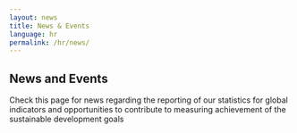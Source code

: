 ```yaml
---
layout: news
title: News & Events
language: hr
permalink: /hr/news/
---
```


## News and Events
Check this page for news regarding the reporting of our statistics for global indicators and opportunities to contribute to measuring achievement of the sustainable development goals
